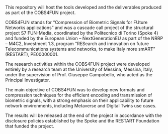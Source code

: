 This repository will host the tools developed and the deliverables produced as part of the COBS4FUN
project. 

COBS4FUN stands for “Compression of Biometric Signals for FUture Networks applications”
and was a cascade call project of the structural project S7 FUN-Media, coordinated by the Politecnico
di Torino (Spoke 4) and funded by the European Union – NextGenerationEU as part of the NRRP
– M4C2, Investment 1.3, program “RESearch and innovation on future Telecommunications systems
and networks, to make Italy more smART” (RESTART), PE00000001.

The research activities within the COBS4FUN project were developed entirely by a research team
at the University of Messina, Messina, Italy, under the supervision of Prof. Giuseppe Campobello, who acted as the Principal Investigator.

The main objective of COBS4FUN was to develop new formats and compression techniques for the
efficient encoding and transmission of biometric signals, with a strong emphasis on their applicability
to future network environments, including Metaverse and Digital Twins use cases.

The results will be released at the end of the project in accordance with the disclosure policies established by the Spoke and the RESTART Foundation that funded the project.
